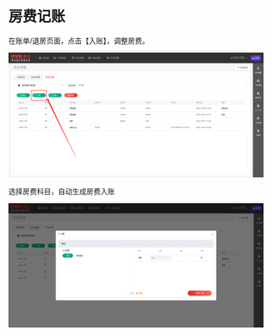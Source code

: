 # 房费记账

在账单/退房页面，点击【入账】，调整房费。

![&#x70B9;&#x51FB;&#x5165;&#x8D26;&#x8FDB;&#x884C;&#x623F;&#x8D39;&#x8C03;&#x6574;](../../../.gitbook/assets/image%20%2897%29.png)

选择房费科目，自动生成房费入账  


![&#x70B9;&#x51FB;&#x79D1;&#x76EE;&#x623F;&#x8D39;&#xFF0C;&#x751F;&#x6210;&#x623F;&#x8D39;&#x5165;&#x8D26;](../../../.gitbook/assets/image%20%2812%29.png)

